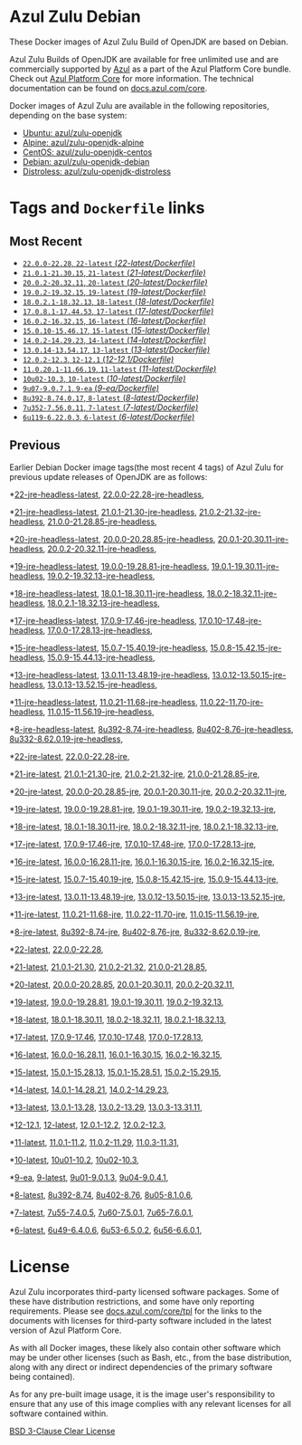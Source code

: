 Azul Zulu Debian
================

These Docker images of Azul Zulu Build of OpenJDK are based on Debian.

Azul Zulu Builds of OpenJDK are available for free unlimited use and are commercially supported by [Azul][1] as a part of the Azul Platform Core bundle.
Check out [Azul Platform Core][2] for more information. The technical documentation can be found on [docs.azul.com/core][3].

Docker images of Azul Zulu are available in the following repositories, depending on the base system:

  * [Ubuntu: azul/zulu-openjdk][4]
  * [Alpine: azul/zulu-openjdk-alpine][5]
  * [CentOS: azul/zulu-openjdk-centos][6]
  * [Debian: azul/zulu-openjdk-debian][7]
  * [Distroless: azul/zulu-openjdk-distroless][8]

Tags and `Dockerfile` links
===========================

Most Recent
-----------


  * [`22.0.0-22.28`, `22-latest` (*22-latest/Dockerfile)*][11]
  * [`21.0.1-21.30.15`, `21-latest` (*21-latest/Dockerfile)*][17]
  * [`20.0.2-20.32.11`, `20-latest` (*20-latest/Dockerfile)*][32]
  * [`19.0.2-19.32.15`, `19-latest` (*19-latest/Dockerfile)*][44]
  * [`18.0.2.1-18.32.13`, `18-latest` (*18-latest/Dockerfile)*][57]
  * [`17.0.8.1-17.44.53`, `17-latest` (*17-latest/Dockerfile)*][69]
  * [`16.0.2-16.32.15`, `16-latest` (*16-latest/Dockerfile)*][114]
  * [`15.0.10-15.46.17`, `15-latest` (*15-latest/Dockerfile)*][122]
  * [`14.0.2-14.29.23`, `14-latest` (*14-latest/Dockerfile)*][144]
  * [`13.0.14-13.54.17`, `13-latest` (*13-latest/Dockerfile)*][147]
  * [`12.0.2-12.3`, `12-12.1` (*12-12.1/Dockerfile)*][172]
  * [`11.0.20.1-11.66.19`, `11-latest` (*11-latest/Dockerfile)*][176]
  * [`10u02-10.3`, `10-latest` (*10-latest/Dockerfile)*][227]
  * [`9u07-9.0.7.1`, `9-ea` (*9-ea/Dockerfile)*][230]
  * [`8u392-8.74.0.17`, `8-latest` (*8-latest/Dockerfile)*][235]
  * [`7u352-7.56.0.11`, `7-latest` (*7-latest/Dockerfile)*][309]
  * [`6u119-6.22.0.3`, `6-latest` (*6-latest/Dockerfile)*][347]

Previous
--------

Earlier Debian Docker image tags(the most recent 4 tags) of Azul Zulu for previous update releases of OpenJDK are as follows:


  *[22-jre-headless-latest][15],
  [22.0.0-22.28-jre-headless][16],
  
  *[21-jre-headless-latest][27],
  [21.0.1-21.30-jre-headless][28],
  [21.0.2-21.32-jre-headless][29],
  [21.0.0-21.28.85-jre-headless][30],
  
  
  *[20-jre-headless-latest][40],
  [20.0.0-20.28.85-jre-headless][41],
  [20.0.1-20.30.11-jre-headless][42],
  [20.0.2-20.32.11-jre-headless][43],
  
  *[19-jre-headless-latest][53],
  [19.0.0-19.28.81-jre-headless][54],
  [19.0.1-19.30.11-jre-headless][55],
  [19.0.2-19.32.13-jre-headless][56],
  
  *[18-jre-headless-latest][65],
  [18.0.1-18.30.11-jre-headless][66],
  [18.0.2-18.32.11-jre-headless][67],
  [18.0.2.1-18.32.13-jre-headless][68],
  
  *[17-jre-headless-latest][99],
  [17.0.9-17.46-jre-headless][100],
  [17.0.10-17.48-jre-headless][101],
  [17.0.0-17.28.13-jre-headless][102],
  
  
  
  
  
  
  
  
  
  
  
  
  *[15-jre-headless-latest][139],
  [15.0.7-15.40.19-jre-headless][140],
  [15.0.8-15.42.15-jre-headless][141],
  [15.0.9-15.44.13-jre-headless][142],
  
  
  *[13-jre-headless-latest][167],
  [13.0.11-13.48.19-jre-headless][168],
  [13.0.12-13.50.15-jre-headless][169],
  [13.0.13-13.52.15-jre-headless][170],
  
  
  *[11-jre-headless-latest][213],
  [11.0.21-11.68-jre-headless][216],
  [11.0.22-11.70-jre-headless][217],
  [11.0.15-11.56.19-jre-headless][218],
  
  
  
  
  
  
  
  
  
  *[8-jre-headless-latest][297],
  [8u392-8.74-jre-headless][298],
  [8u402-8.76-jre-headless][299],
  [8u332-8.62.0.19-jre-headless][300],
  
  
  
  
  
  
  
  
  
  *[22-jre-latest][13],
  [22.0.0-22.28-jre][14],
  
  *[21-jre-latest][20],
  [21.0.1-21.30-jre][23],
  [21.0.2-21.32-jre][24],
  [21.0.0-21.28.85-jre][25],
  
  
  *[20-jre-latest][33],
  [20.0.0-20.28.85-jre][37],
  [20.0.1-20.30.11-jre][38],
  [20.0.2-20.32.11-jre][39],
  
  *[19-jre-latest][45],
  [19.0.0-19.28.81-jre][50],
  [19.0.1-19.30.11-jre][51],
  [19.0.2-19.32.13-jre][52],
  
  *[18-jre-latest][58],
  [18.0.1-18.30.11-jre][62],
  [18.0.2-18.32.11-jre][63],
  [18.0.2.1-18.32.13-jre][64],
  
  *[17-jre-latest][71],
  [17.0.9-17.46-jre][83],
  [17.0.10-17.48-jre][84],
  [17.0.0-17.28.13-jre][87],
  
  
  
  
  
  
  
  
  
  
  
  
  *[16-jre-latest][115],
  [16.0.0-16.28.11-jre][119],
  [16.0.1-16.30.15-jre][120],
  [16.0.2-16.32.15-jre][121],
  
  *[15-jre-latest][123],
  [15.0.7-15.40.19-jre][135],
  [15.0.8-15.42.15-jre][136],
  [15.0.9-15.44.13-jre][137],
  
  
  *[13-jre-latest][150],
  [13.0.11-13.48.19-jre][163],
  [13.0.12-13.50.15-jre][164],
  [13.0.13-13.52.15-jre][165],
  
  
  *[11-jre-latest][183],
  [11.0.21-11.68-jre][201],
  [11.0.22-11.70-jre][202],
  [11.0.15-11.56.19-jre][206],
  
  
  
  
  
  
  
  
  
  *[8-jre-latest][238],
  [8u392-8.74-jre][263],
  [8u402-8.76-jre][264],
  [8u332-8.62.0.19-jre][288],
  
  
  
  
  
  
  
  
  
  *[22-latest][11],
  [22.0.0-22.28][12],
  
  *[21-latest][17],
  [21.0.1-21.30][18],
  [21.0.2-21.32][19],
  [21.0.0-21.28.85][21],
  
  
  *[20-latest][32],
  [20.0.0-20.28.85][34],
  [20.0.1-20.30.11][35],
  [20.0.2-20.32.11][36],
  
  *[19-latest][44],
  [19.0.0-19.28.81][46],
  [19.0.1-19.30.11][47],
  [19.0.2-19.32.13][48],
  
  
  *[18-latest][57],
  [18.0.1-18.30.11][59],
  [18.0.2-18.32.11][60],
  [18.0.2.1-18.32.13][61],
  
  *[17-latest][69],
  [17.0.9-17.46][70],
  [17.0.10-17.48][72],
  [17.0.0-17.28.13][73],
  
  
  
  
  
  
  
  
  
  
  
  
  *[16-latest][114],
  [16.0.0-16.28.11][116],
  [16.0.1-16.30.15][117],
  [16.0.2-16.32.15][118],
  
  *[15-latest][122],
  [15.0.1-15.28.13][124],
  [15.0.1-15.28.51][125],
  [15.0.2-15.29.15][126],
  
  
  
  
  
  
  
  
  
  *[14-latest][144],
  [14.0.1-14.28.21][145],
  [14.0.2-14.29.23][146],
  
  *[13-latest][147],
  [13.0.1-13.28][148],
  [13.0.2-13.29][149],
  [13.0.3-13.31.11][151],
  
  
  
  
  
  
  
  
  
  
  
  
  *[12-12.1][172],
  [12-latest][173],
  [12.0.1-12.2][174],
  [12.0.2-12.3][175],
  
  *[11-latest][176],
  [11.0.1-11.2][177],
  [11.0.2-11.29][178],
  [11.0.3-11.31][179],
  
  
  
  
  
  
  
  
  
  
  
  
  
  
  
  
  
  
  
  
  
  
  
  
  *[10-latest][227],
  [10u01-10.2][228],
  [10u02-10.3][229],
  
  *[9-ea][230],
  [9-latest][231],
  [9u01-9.0.1.3][232],
  [9u04-9.0.4.1][233],
  
  
  *[8-latest][235],
  [8u392-8.74][236],
  [8u402-8.76][237],
  [8u05-8.1.0.6][239],
  
  
  
  
  
  
  
  
  
  
  
  
  
  
  
  
  
  
  
  
  
  
  
  
  
  
  
  
  
  
  
  
  
  
  
  
  
  
  
  
  
  
  
  
  
  
  
  *[7-latest][309],
  [7u55-7.4.0.5][310],
  [7u60-7.5.0.1][311],
  [7u65-7.6.0.1][312],
  
  
  
  
  
  
  
  
  
  
  
  
  
  
  
  
  
  
  
  
  
  
  
  
  
  
  
  
  
  
  
  
  
  
  
  *[6-latest][347],
  [6u49-6.4.0.6][348],
  [6u53-6.5.0.2][349],
  [6u56-6.6.0.1][350],
  
  
  
  
  
  
  
  
  
  
  
  
  
  
  
  
  License
=======

Azul Zulu incorporates third-party licensed software packages. Some of these have distribution restrictions, and some have only reporting requirements. Please see [docs.azul.com/core/tpl][9] for the links to the documents with licenses for third-party software included in the latest version of Azul Platform Core.

As with all Docker images, these likely also contain other software which may be under other licenses (such as Bash, etc., from the base distribution, along with any direct or indirect dependencies of the primary software being contained).

As for any pre-built image usage, it is the image user's responsibility to ensure that any use of this image complies with any relevant licenses for all software contained within.

[BSD 3-Clause Clear License][10]

  [1]: https://www.azul.com/
  [2]: https://www.azul.com/products/core/
  [3]: https://docs.azul.com/core/
  [4]: https://hub.docker.com/r/azul/zulu-openjdk
  [5]: https://hub.docker.com/r/azul/zulu-openjdk-alpine
  [6]: https://hub.docker.com/r/azul/zulu-openjdk-centos
  [7]: https://hub.docker.com/r/azul/zulu-openjdk-debian
  [8]: https://hub.docker.com/r/azul/zulu-openjdk-distroless
  [9]: https://docs.azul.com/core/tpl
  [10]: https://github.com/zulu-openjdk/zulu-openjdk/blob/master/LICENSE.txt


  [15]: https://github.com/zulu-openjdk/zulu-openjdk/blob/master/debian/22-jre-headless-latest/Dockerfile
  [16]: https://github.com/zulu-openjdk/zulu-openjdk/blob/master/debian/22.0.0-22.28-jre-headless/Dockerfile
  
  [27]: https://github.com/zulu-openjdk/zulu-openjdk/blob/master/debian/21-jre-headless-latest/Dockerfile
  [28]: https://github.com/zulu-openjdk/zulu-openjdk/blob/master/debian/21.0.1-21.30-jre-headless/Dockerfile
  [29]: https://github.com/zulu-openjdk/zulu-openjdk/blob/master/debian/21.0.2-21.32-jre-headless/Dockerfile
  [30]: https://github.com/zulu-openjdk/zulu-openjdk/blob/master/debian/21.0.0-21.28.85-jre-headless/Dockerfile
  
  
  [40]: https://github.com/zulu-openjdk/zulu-openjdk/blob/master/debian/20-jre-headless-latest/Dockerfile
  [41]: https://github.com/zulu-openjdk/zulu-openjdk/blob/master/debian/20.0.0-20.28.85-jre-headless/Dockerfile
  [42]: https://github.com/zulu-openjdk/zulu-openjdk/blob/master/debian/20.0.1-20.30.11-jre-headless/Dockerfile
  [43]: https://github.com/zulu-openjdk/zulu-openjdk/blob/master/debian/20.0.2-20.32.11-jre-headless/Dockerfile
  
  [53]: https://github.com/zulu-openjdk/zulu-openjdk/blob/master/debian/19-jre-headless-latest/Dockerfile
  [54]: https://github.com/zulu-openjdk/zulu-openjdk/blob/master/debian/19.0.0-19.28.81-jre-headless/Dockerfile
  [55]: https://github.com/zulu-openjdk/zulu-openjdk/blob/master/debian/19.0.1-19.30.11-jre-headless/Dockerfile
  [56]: https://github.com/zulu-openjdk/zulu-openjdk/blob/master/debian/19.0.2-19.32.13-jre-headless/Dockerfile
  
  [65]: https://github.com/zulu-openjdk/zulu-openjdk/blob/master/debian/18-jre-headless-latest/Dockerfile
  [66]: https://github.com/zulu-openjdk/zulu-openjdk/blob/master/debian/18.0.1-18.30.11-jre-headless/Dockerfile
  [67]: https://github.com/zulu-openjdk/zulu-openjdk/blob/master/debian/18.0.2-18.32.11-jre-headless/Dockerfile
  [68]: https://github.com/zulu-openjdk/zulu-openjdk/blob/master/debian/18.0.2.1-18.32.13-jre-headless/Dockerfile
  
  [99]: https://github.com/zulu-openjdk/zulu-openjdk/blob/master/debian/17-jre-headless-latest/Dockerfile
  [100]: https://github.com/zulu-openjdk/zulu-openjdk/blob/master/debian/17.0.9-17.46-jre-headless/Dockerfile
  [101]: https://github.com/zulu-openjdk/zulu-openjdk/blob/master/debian/17.0.10-17.48-jre-headless/Dockerfile
  [102]: https://github.com/zulu-openjdk/zulu-openjdk/blob/master/debian/17.0.0-17.28.13-jre-headless/Dockerfile
  
  
  
  
  
  
  
  
  
  
  
  
  [139]: https://github.com/zulu-openjdk/zulu-openjdk/blob/master/debian/15-jre-headless-latest/Dockerfile
  [140]: https://github.com/zulu-openjdk/zulu-openjdk/blob/master/debian/15.0.7-15.40.19-jre-headless/Dockerfile
  [141]: https://github.com/zulu-openjdk/zulu-openjdk/blob/master/debian/15.0.8-15.42.15-jre-headless/Dockerfile
  [142]: https://github.com/zulu-openjdk/zulu-openjdk/blob/master/debian/15.0.9-15.44.13-jre-headless/Dockerfile
  
  
  [167]: https://github.com/zulu-openjdk/zulu-openjdk/blob/master/debian/13-jre-headless-latest/Dockerfile
  [168]: https://github.com/zulu-openjdk/zulu-openjdk/blob/master/debian/13.0.11-13.48.19-jre-headless/Dockerfile
  [169]: https://github.com/zulu-openjdk/zulu-openjdk/blob/master/debian/13.0.12-13.50.15-jre-headless/Dockerfile
  [170]: https://github.com/zulu-openjdk/zulu-openjdk/blob/master/debian/13.0.13-13.52.15-jre-headless/Dockerfile
  
  
  [213]: https://github.com/zulu-openjdk/zulu-openjdk/blob/master/debian/11-jre-headless-latest/Dockerfile
  [216]: https://github.com/zulu-openjdk/zulu-openjdk/blob/master/debian/11.0.21-11.68-jre-headless/Dockerfile
  [217]: https://github.com/zulu-openjdk/zulu-openjdk/blob/master/debian/11.0.22-11.70-jre-headless/Dockerfile
  [218]: https://github.com/zulu-openjdk/zulu-openjdk/blob/master/debian/11.0.15-11.56.19-jre-headless/Dockerfile
  
  
  
  
  
  
  
  
  
  [297]: https://github.com/zulu-openjdk/zulu-openjdk/blob/master/debian/8-jre-headless-latest/Dockerfile
  [298]: https://github.com/zulu-openjdk/zulu-openjdk/blob/master/debian/8u392-8.74-jre-headless/Dockerfile
  [299]: https://github.com/zulu-openjdk/zulu-openjdk/blob/master/debian/8u402-8.76-jre-headless/Dockerfile
  [300]: https://github.com/zulu-openjdk/zulu-openjdk/blob/master/debian/8u332-8.62.0.19-jre-headless/Dockerfile
  
  
  
  
  
  
  
  
  
  [13]: https://github.com/zulu-openjdk/zulu-openjdk/blob/master/debian/22-jre-latest/Dockerfile
  [14]: https://github.com/zulu-openjdk/zulu-openjdk/blob/master/debian/22.0.0-22.28-jre/Dockerfile
  
  [20]: https://github.com/zulu-openjdk/zulu-openjdk/blob/master/debian/21-jre-latest/Dockerfile
  [23]: https://github.com/zulu-openjdk/zulu-openjdk/blob/master/debian/21.0.1-21.30-jre/Dockerfile
  [24]: https://github.com/zulu-openjdk/zulu-openjdk/blob/master/debian/21.0.2-21.32-jre/Dockerfile
  [25]: https://github.com/zulu-openjdk/zulu-openjdk/blob/master/debian/21.0.0-21.28.85-jre/Dockerfile
  
  
  [33]: https://github.com/zulu-openjdk/zulu-openjdk/blob/master/debian/20-jre-latest/Dockerfile
  [37]: https://github.com/zulu-openjdk/zulu-openjdk/blob/master/debian/20.0.0-20.28.85-jre/Dockerfile
  [38]: https://github.com/zulu-openjdk/zulu-openjdk/blob/master/debian/20.0.1-20.30.11-jre/Dockerfile
  [39]: https://github.com/zulu-openjdk/zulu-openjdk/blob/master/debian/20.0.2-20.32.11-jre/Dockerfile
  
  [45]: https://github.com/zulu-openjdk/zulu-openjdk/blob/master/debian/19-jre-latest/Dockerfile
  [50]: https://github.com/zulu-openjdk/zulu-openjdk/blob/master/debian/19.0.0-19.28.81-jre/Dockerfile
  [51]: https://github.com/zulu-openjdk/zulu-openjdk/blob/master/debian/19.0.1-19.30.11-jre/Dockerfile
  [52]: https://github.com/zulu-openjdk/zulu-openjdk/blob/master/debian/19.0.2-19.32.13-jre/Dockerfile
  
  [58]: https://github.com/zulu-openjdk/zulu-openjdk/blob/master/debian/18-jre-latest/Dockerfile
  [62]: https://github.com/zulu-openjdk/zulu-openjdk/blob/master/debian/18.0.1-18.30.11-jre/Dockerfile
  [63]: https://github.com/zulu-openjdk/zulu-openjdk/blob/master/debian/18.0.2-18.32.11-jre/Dockerfile
  [64]: https://github.com/zulu-openjdk/zulu-openjdk/blob/master/debian/18.0.2.1-18.32.13-jre/Dockerfile
  
  [71]: https://github.com/zulu-openjdk/zulu-openjdk/blob/master/debian/17-jre-latest/Dockerfile
  [83]: https://github.com/zulu-openjdk/zulu-openjdk/blob/master/debian/17.0.9-17.46-jre/Dockerfile
  [84]: https://github.com/zulu-openjdk/zulu-openjdk/blob/master/debian/17.0.10-17.48-jre/Dockerfile
  [87]: https://github.com/zulu-openjdk/zulu-openjdk/blob/master/debian/17.0.0-17.28.13-jre/Dockerfile
  
  
  
  
  
  
  
  
  
  
  
  
  [115]: https://github.com/zulu-openjdk/zulu-openjdk/blob/master/debian/16-jre-latest/Dockerfile
  [119]: https://github.com/zulu-openjdk/zulu-openjdk/blob/master/debian/16.0.0-16.28.11-jre/Dockerfile
  [120]: https://github.com/zulu-openjdk/zulu-openjdk/blob/master/debian/16.0.1-16.30.15-jre/Dockerfile
  [121]: https://github.com/zulu-openjdk/zulu-openjdk/blob/master/debian/16.0.2-16.32.15-jre/Dockerfile
  
  [123]: https://github.com/zulu-openjdk/zulu-openjdk/blob/master/debian/15-jre-latest/Dockerfile
  [135]: https://github.com/zulu-openjdk/zulu-openjdk/blob/master/debian/15.0.7-15.40.19-jre/Dockerfile
  [136]: https://github.com/zulu-openjdk/zulu-openjdk/blob/master/debian/15.0.8-15.42.15-jre/Dockerfile
  [137]: https://github.com/zulu-openjdk/zulu-openjdk/blob/master/debian/15.0.9-15.44.13-jre/Dockerfile
  
  
  [150]: https://github.com/zulu-openjdk/zulu-openjdk/blob/master/debian/13-jre-latest/Dockerfile
  [163]: https://github.com/zulu-openjdk/zulu-openjdk/blob/master/debian/13.0.11-13.48.19-jre/Dockerfile
  [164]: https://github.com/zulu-openjdk/zulu-openjdk/blob/master/debian/13.0.12-13.50.15-jre/Dockerfile
  [165]: https://github.com/zulu-openjdk/zulu-openjdk/blob/master/debian/13.0.13-13.52.15-jre/Dockerfile
  
  
  [183]: https://github.com/zulu-openjdk/zulu-openjdk/blob/master/debian/11-jre-latest/Dockerfile
  [201]: https://github.com/zulu-openjdk/zulu-openjdk/blob/master/debian/11.0.21-11.68-jre/Dockerfile
  [202]: https://github.com/zulu-openjdk/zulu-openjdk/blob/master/debian/11.0.22-11.70-jre/Dockerfile
  [206]: https://github.com/zulu-openjdk/zulu-openjdk/blob/master/debian/11.0.15-11.56.19-jre/Dockerfile
  
  
  
  
  
  
  
  
  
  [238]: https://github.com/zulu-openjdk/zulu-openjdk/blob/master/debian/8-jre-latest/Dockerfile
  [263]: https://github.com/zulu-openjdk/zulu-openjdk/blob/master/debian/8u392-8.74-jre/Dockerfile
  [264]: https://github.com/zulu-openjdk/zulu-openjdk/blob/master/debian/8u402-8.76-jre/Dockerfile
  [288]: https://github.com/zulu-openjdk/zulu-openjdk/blob/master/debian/8u332-8.62.0.19-jre/Dockerfile
  
  
  
  
  
  
  
  
  
  [11]: https://github.com/zulu-openjdk/zulu-openjdk/blob/master/debian/22-latest/Dockerfile
  [12]: https://github.com/zulu-openjdk/zulu-openjdk/blob/master/debian/22.0.0-22.28/Dockerfile
  
  [17]: https://github.com/zulu-openjdk/zulu-openjdk/blob/master/debian/21-latest/Dockerfile
  [18]: https://github.com/zulu-openjdk/zulu-openjdk/blob/master/debian/21.0.1-21.30/Dockerfile
  [19]: https://github.com/zulu-openjdk/zulu-openjdk/blob/master/debian/21.0.2-21.32/Dockerfile
  [21]: https://github.com/zulu-openjdk/zulu-openjdk/blob/master/debian/21.0.0-21.28.85/Dockerfile
  
  
  [32]: https://github.com/zulu-openjdk/zulu-openjdk/blob/master/debian/20-latest/Dockerfile
  [34]: https://github.com/zulu-openjdk/zulu-openjdk/blob/master/debian/20.0.0-20.28.85/Dockerfile
  [35]: https://github.com/zulu-openjdk/zulu-openjdk/blob/master/debian/20.0.1-20.30.11/Dockerfile
  [36]: https://github.com/zulu-openjdk/zulu-openjdk/blob/master/debian/20.0.2-20.32.11/Dockerfile
  
  [44]: https://github.com/zulu-openjdk/zulu-openjdk/blob/master/debian/19-latest/Dockerfile
  [46]: https://github.com/zulu-openjdk/zulu-openjdk/blob/master/debian/19.0.0-19.28.81/Dockerfile
  [47]: https://github.com/zulu-openjdk/zulu-openjdk/blob/master/debian/19.0.1-19.30.11/Dockerfile
  [48]: https://github.com/zulu-openjdk/zulu-openjdk/blob/master/debian/19.0.2-19.32.13/Dockerfile
  
  
  [57]: https://github.com/zulu-openjdk/zulu-openjdk/blob/master/debian/18-latest/Dockerfile
  [59]: https://github.com/zulu-openjdk/zulu-openjdk/blob/master/debian/18.0.1-18.30.11/Dockerfile
  [60]: https://github.com/zulu-openjdk/zulu-openjdk/blob/master/debian/18.0.2-18.32.11/Dockerfile
  [61]: https://github.com/zulu-openjdk/zulu-openjdk/blob/master/debian/18.0.2.1-18.32.13/Dockerfile
  
  [69]: https://github.com/zulu-openjdk/zulu-openjdk/blob/master/debian/17-latest/Dockerfile
  [70]: https://github.com/zulu-openjdk/zulu-openjdk/blob/master/debian/17.0.9-17.46/Dockerfile
  [72]: https://github.com/zulu-openjdk/zulu-openjdk/blob/master/debian/17.0.10-17.48/Dockerfile
  [73]: https://github.com/zulu-openjdk/zulu-openjdk/blob/master/debian/17.0.0-17.28.13/Dockerfile
  
  
  
  
  
  
  
  
  
  
  
  
  [114]: https://github.com/zulu-openjdk/zulu-openjdk/blob/master/debian/16-latest/Dockerfile
  [116]: https://github.com/zulu-openjdk/zulu-openjdk/blob/master/debian/16.0.0-16.28.11/Dockerfile
  [117]: https://github.com/zulu-openjdk/zulu-openjdk/blob/master/debian/16.0.1-16.30.15/Dockerfile
  [118]: https://github.com/zulu-openjdk/zulu-openjdk/blob/master/debian/16.0.2-16.32.15/Dockerfile
  
  [122]: https://github.com/zulu-openjdk/zulu-openjdk/blob/master/debian/15-latest/Dockerfile
  [124]: https://github.com/zulu-openjdk/zulu-openjdk/blob/master/debian/15.0.1-15.28.13/Dockerfile
  [125]: https://github.com/zulu-openjdk/zulu-openjdk/blob/master/debian/15.0.1-15.28.51/Dockerfile
  [126]: https://github.com/zulu-openjdk/zulu-openjdk/blob/master/debian/15.0.2-15.29.15/Dockerfile
  
  
  
  
  
  
  
  
  
  [144]: https://github.com/zulu-openjdk/zulu-openjdk/blob/master/debian/14-latest/Dockerfile
  [145]: https://github.com/zulu-openjdk/zulu-openjdk/blob/master/debian/14.0.1-14.28.21/Dockerfile
  [146]: https://github.com/zulu-openjdk/zulu-openjdk/blob/master/debian/14.0.2-14.29.23/Dockerfile
  
  [147]: https://github.com/zulu-openjdk/zulu-openjdk/blob/master/debian/13-latest/Dockerfile
  [148]: https://github.com/zulu-openjdk/zulu-openjdk/blob/master/debian/13.0.1-13.28/Dockerfile
  [149]: https://github.com/zulu-openjdk/zulu-openjdk/blob/master/debian/13.0.2-13.29/Dockerfile
  [151]: https://github.com/zulu-openjdk/zulu-openjdk/blob/master/debian/13.0.3-13.31.11/Dockerfile
  
  
  
  
  
  
  
  
  
  
  
  
  [172]: https://github.com/zulu-openjdk/zulu-openjdk/blob/master/debian/12-12.1/Dockerfile
  [173]: https://github.com/zulu-openjdk/zulu-openjdk/blob/master/debian/12-latest/Dockerfile
  [174]: https://github.com/zulu-openjdk/zulu-openjdk/blob/master/debian/12.0.1-12.2/Dockerfile
  [175]: https://github.com/zulu-openjdk/zulu-openjdk/blob/master/debian/12.0.2-12.3/Dockerfile
  
  [176]: https://github.com/zulu-openjdk/zulu-openjdk/blob/master/debian/11-latest/Dockerfile
  [177]: https://github.com/zulu-openjdk/zulu-openjdk/blob/master/debian/11.0.1-11.2/Dockerfile
  [178]: https://github.com/zulu-openjdk/zulu-openjdk/blob/master/debian/11.0.2-11.29/Dockerfile
  [179]: https://github.com/zulu-openjdk/zulu-openjdk/blob/master/debian/11.0.3-11.31/Dockerfile
  
  
  
  
  
  
  
  
  
  
  
  
  
  
  
  
  
  
  
  
  
  
  
  
  [227]: https://github.com/zulu-openjdk/zulu-openjdk/blob/master/debian/10-latest/Dockerfile
  [228]: https://github.com/zulu-openjdk/zulu-openjdk/blob/master/debian/10u01-10.2/Dockerfile
  [229]: https://github.com/zulu-openjdk/zulu-openjdk/blob/master/debian/10u02-10.3/Dockerfile
  
  [230]: https://github.com/zulu-openjdk/zulu-openjdk/blob/master/debian/9-ea/Dockerfile
  [231]: https://github.com/zulu-openjdk/zulu-openjdk/blob/master/debian/9-latest/Dockerfile
  [232]: https://github.com/zulu-openjdk/zulu-openjdk/blob/master/debian/9u01-9.0.1.3/Dockerfile
  [233]: https://github.com/zulu-openjdk/zulu-openjdk/blob/master/debian/9u04-9.0.4.1/Dockerfile
  
  
  [235]: https://github.com/zulu-openjdk/zulu-openjdk/blob/master/debian/8-latest/Dockerfile
  [236]: https://github.com/zulu-openjdk/zulu-openjdk/blob/master/debian/8u392-8.74/Dockerfile
  [237]: https://github.com/zulu-openjdk/zulu-openjdk/blob/master/debian/8u402-8.76/Dockerfile
  [239]: https://github.com/zulu-openjdk/zulu-openjdk/blob/master/debian/8u05-8.1.0.6/Dockerfile
  
  
  
  
  
  
  
  
  
  
  
  
  
  
  
  
  
  
  
  
  
  
  
  
  
  
  
  
  
  
  
  
  
  
  
  
  
  
  
  
  
  
  
  
  
  
  
  [309]: https://github.com/zulu-openjdk/zulu-openjdk/blob/master/debian/7-latest/Dockerfile
  [310]: https://github.com/zulu-openjdk/zulu-openjdk/blob/master/debian/7u55-7.4.0.5/Dockerfile
  [311]: https://github.com/zulu-openjdk/zulu-openjdk/blob/master/debian/7u60-7.5.0.1/Dockerfile
  [312]: https://github.com/zulu-openjdk/zulu-openjdk/blob/master/debian/7u65-7.6.0.1/Dockerfile
  
  
  
  
  
  
  
  
  
  
  
  
  
  
  
  
  
  
  
  
  
  
  
  
  
  
  
  
  
  
  
  
  
  
  
  [347]: https://github.com/zulu-openjdk/zulu-openjdk/blob/master/debian/6-latest/Dockerfile
  [348]: https://github.com/zulu-openjdk/zulu-openjdk/blob/master/debian/6u49-6.4.0.6/Dockerfile
  [349]: https://github.com/zulu-openjdk/zulu-openjdk/blob/master/debian/6u53-6.5.0.2/Dockerfile
  [350]: https://github.com/zulu-openjdk/zulu-openjdk/blob/master/debian/6u56-6.6.0.1/Dockerfile
  
  
  
  
  
  
  
  
  
  
  
  
  
  
  
  
  